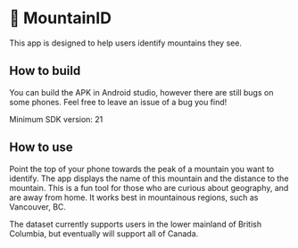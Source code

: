 # :mount_fuji: MountainID

This app is designed to help users identify mountains they see.

## How to build
You can build the APK in Android studio, however there are still bugs on some phones. Feel free to leave an issue of a bug you find!

Minimum SDK version: 21

## How to use
Point the top of your phone towards the peak of a mountain you want to identify. The app displays the name of this mountain and the distance to the mountain. This is a fun tool for those who are curious about geography, and are away from home. It works best in mountainous regions, such as Vancouver, BC.

The dataset currently supports users in the lower mainland of British Columbia, but eventually will support all of Canada.

